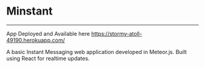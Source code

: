 # Minstant

--------------------------

App Deployed and Available here
https://stormy-atoll-49190.herokuapp.com/

A basic Instant Messaging web application developed in Meteor.js. Built using React for realtime updates.
